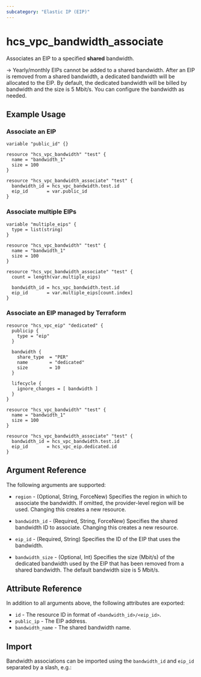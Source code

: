 ```yaml
---
subcategory: "Elastic IP (EIP)"
---
```


# hcs_vpc_bandwidth_associate

Associates an EIP to a specified **shared** bandwidth.

-> Yearly/monthly EIPs cannot be added to a shared bandwidth. After an EIP is removed from a shared bandwidth,
a dedicated bandwidth will be allocated to the EIP. By default, the dedicated bandwidth will be billed by bandwidth
and the size is 5 Mbit/s. You can configure the bandwidth as needed.

## Example Usage

### Associate an EIP

```hcl
variable "public_id" {}

resource "hcs_vpc_bandwidth" "test" {
  name = "bandwidth_1"
  size = 100
}

resource "hcs_vpc_bandwidth_associate" "test" {
  bandwidth_id = hcs_vpc_bandwidth.test.id
  eip_id       = var.public_id
}
```

### Associate multiple EIPs

```hcl
variable "multiple_eips" {
  type = list(string)
}

resource "hcs_vpc_bandwidth" "test" {
  name = "bandwidth_1"
  size = 100
}

resource "hcs_vpc_bandwidth_associate" "test" {
  count = length(var.multiple_eips)

  bandwidth_id = hcs_vpc_bandwidth.test.id
  eip_id       = var.multiple_eips[count.index]
}
```

### Associate an EIP managed by Terraform

```hcl
resource "hcs_vpc_eip" "dedicated" {
  publicip {
    type = "eip"
  }

  bandwidth {
    share_type  = "PER"
    name        = "dedicated"
    size        = 10
  }

  lifecycle {
    ignore_changes = [ bandwidth ]
  }
}

resource "hcs_vpc_bandwidth" "test" {
  name = "bandwidth_1"
  size = 100
}

resource "hcs_vpc_bandwidth_associate" "test" {
  bandwidth_id = hcs_vpc_bandwidth.test.id
  eip_id       = hcs_vpc_eip.dedicated.id
}
```

## Argument Reference

The following arguments are supported:

* `region` - (Optional, String, ForceNew) Specifies the region in which to associate the bandwidth. If omitted,
  the provider-level region will be used. Changing this creates a new resource.

* `bandwidth_id` - (Required, String, ForceNew) Specifies the shared bandwidth ID to associate.
  Changing this creates a new resource.

* `eip_id` - (Required, String) Specifies the ID of the EIP that uses the bandwidth.

* `bandwidth_size` - (Optional, Int) Specifies the size (Mbit/s) of the dedicated bandwidth used by the EIP that
  has been removed from a shared bandwidth. The default bandwidth size is 5 Mbit/s.

## Attribute Reference

In addition to all arguments above, the following attributes are exported:

* `id` - The resource ID in format of `<bandwidth_id>/<eip_id>`.
* `public_ip` - The EIP address.
* `bandwidth_name` - The shared bandwidth name.

## Import

Bandwidth associations can be imported using the `bandwidth_id` and `eip_id` separated by a slash, e.g.:
